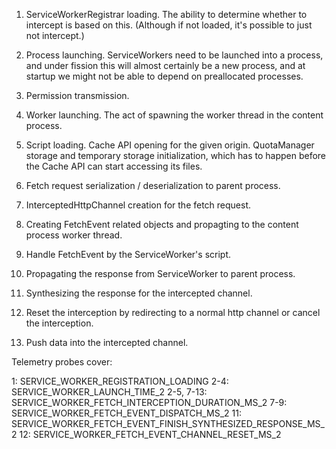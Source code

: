 1. ServiceWorkerRegistrar loading. The ability to determine whether to intercept
   is based on this. (Although if not loaded, it's possible to just not intercept.)

2. Process launching. ServiceWorkers need to be launched into a process, and
   under fission this will almost certainly be a new process, and at startup we
   might not be able to depend on preallocated processes.

3. Permission transmission.

4. Worker launching. The act of spawning the worker thread in the content process.

5. Script loading.
        Cache API opening for the given origin.
        QuotaManager storage and temporary storage initialization, which has to
        happen before the Cache API can start accessing its files.

6. Fetch request serialization / deserialization to parent process.

7. InterceptedHttpChannel creation for the fetch request.

8. Creating FetchEvent related objects and propagting to the content process
   worker thread.

9. Handle FetchEvent by the ServiceWorker's script.

10. Propagating the response from ServiceWorker to parent process.

11. Synthesizing the response for the intercepted channel.

12. Reset the interception by redirecting to a normal http channel or cancel the
    interception.

13. Push data into the intercepted channel.

Telemetry probes cover:

1: SERVICE_WORKER_REGISTRATION_LOADING
2-4: SERVICE_WORKER_LAUNCH_TIME_2
2-5, 7-13: SERVICE_WORKER_FETCH_INTERCEPTION_DURATION_MS_2
7-9: SERVICE_WORKER_FETCH_EVENT_DISPATCH_MS_2
11: SERVICE_WORKER_FETCH_EVENT_FINISH_SYNTHESIZED_RESPONSE_MS_2
12: SERVICE_WORKER_FETCH_EVENT_CHANNEL_RESET_MS_2

